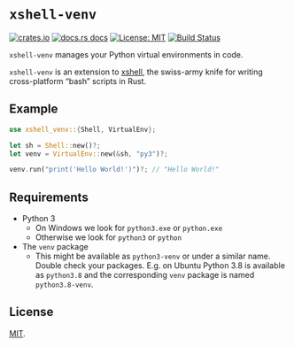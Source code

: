 # `xshell-venv`

[![crates.io](https://img.shields.io/crates/v/xshell-venv.svg?style=flat-square)](https://crates.io/crates/xshell-venv)
[![docs.rs docs](https://img.shields.io/badge/docs-latest-blue.svg?style=flat-square)](https://docs.rs/xshell-venv)
[![License: MIT](https://img.shields.io/github/license/badboy/xshell-venv?style=flat-square)](LICENSE)
[![Build Status](https://img.shields.io/github/actions/workflow/status/badboy/xshell-venv/test.yml?style=flat-square)](https://github.com/badboy/xshell-venv/actions/workflows/test.yml)

`xshell-venv` manages your Python virtual environments in code.

`xshell-venv` is an extension to [xshell], the swiss-army knife for writing cross-platform “bash” scripts in Rust.

[xshell]: https://docs.rs/xshell/

## Example

```rust
use xshell_venv::{Shell, VirtualEnv};

let sh = Shell::new()?;
let venv = VirtualEnv::new(&sh, "py3")?;

venv.run("print('Hello World!')")?; // "Hello World!"
```

## Requirements

* Python 3
  * On Windows we look for `python3.exe` or `python.exe`
  * Otherwise we look for `python3` or `python`
* The `venv` package
  * This might be available as `python3-venv` or under a similar name.
    Double check your packages. E.g. on Ubuntu Python 3.8 is available as `python3.8`
    and the corresponding `venv` package is named `python3.8-venv`.

## License

[MIT](LICENSE).
